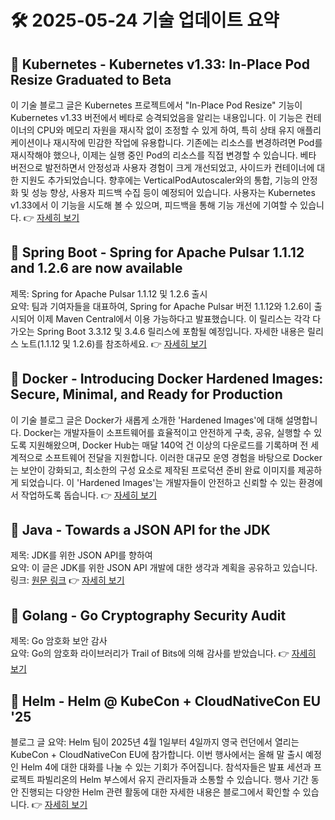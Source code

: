 # 🛠️ 2025-05-24 기술 업데이트 요약

## 🔹 Kubernetes - Kubernetes v1.33: In-Place Pod Resize Graduated to Beta
이 기술 블로그 글은 Kubernetes 프로젝트에서 "In-Place Pod Resize" 기능이 Kubernetes v1.33 버전에서 베타로 승격되었음을 알리는 내용입니다. 이 기능은 컨테이너의 CPU와 메모리 자원을 재시작 없이 조정할 수 있게 하여, 특히 상태 유지 애플리케이션이나 재시작에 민감한 작업에 유용합니다. 기존에는 리소스를 변경하려면 Pod를 재시작해야 했으나, 이제는 실행 중인 Pod의 리소스를 직접 변경할 수 있습니다. 베타 버전으로 발전하면서 안정성과 사용자 경험이 크게 개선되었고, 사이드카 컨테이너에 대한 지원도 추가되었습니다. 향후에는 VerticalPodAutoscaler와의 통합, 기능의 안정화 및 성능 향상, 사용자 피드백 수집 등이 예정되어 있습니다. 사용자는 Kubernetes v1.33에서 이 기능을 시도해 볼 수 있으며, 피드백을 통해 기능 개선에 기여할 수 있습니다.
👉 [자세히 보기](https://kubernetes.io/blog/2025/05/16/kubernetes-v1-33-in-place-pod-resize-beta/)

## 🔹 Spring Boot - Spring for Apache Pulsar 1.1.12 and 1.2.6 are now available
제목: Spring for Apache Pulsar 1.1.12 및 1.2.6 출시  
요약: 팀과 기여자들을 대표하여, Spring for Apache Pulsar 버전 1.1.12와 1.2.6이 출시되어 이제 Maven Central에서 이용 가능하다고 발표했습니다. 이 릴리스는 각각 다가오는 Spring Boot 3.3.12 및 3.4.6 릴리스에 포함될 예정입니다. 자세한 내용은 릴리스 노트(1.1.12 및 1.2.6)를 참조하세요.
👉 [자세히 보기](https://spring.io/blog/2025/05/24/spring-for-apache-pulsar-1-1-12-and-1-2-6-are-now-available)

## 🔹 Docker - Introducing Docker Hardened Images: Secure, Minimal, and Ready for Production
이 기술 블로그 글은 Docker가 새롭게 소개한 'Hardened Images'에 대해 설명합니다. Docker는 개발자들이 소프트웨어를 효율적이고 안전하게 구축, 공유, 실행할 수 있도록 지원해왔으며, Docker Hub는 매달 140억 건 이상의 다운로드를 기록하며 전 세계적으로 소프트웨어 전달을 지원합니다. 이러한 대규모 운영 경험을 바탕으로 Docker는 보안이 강화되고, 최소한의 구성 요소로 제작된 프로덕션 준비 완료 이미지를 제공하게 되었습니다. 이 'Hardened Images'는 개발자들이 안전하고 신뢰할 수 있는 환경에서 작업하도록 돕습니다.
👉 [자세히 보기](https://www.docker.com/blog/introducing-docker-hardened-images/)

## 🔹 Java - Towards a JSON API for the JDK
제목: JDK를 위한 JSON API를 향하여  
요약: 이 글은 JDK를 위한 JSON API 개발에 대한 생각과 계획을 공유하고 있습니다.  
링크: [원문 링크](https://inside.java/2025/05/20/json-api-jdk/)
👉 [자세히 보기](https://inside.java/2025/05/20/json-api-jdk/)

## 🔹 Golang - Go Cryptography Security Audit
제목: Go 암호화 보안 감사  
요약: Go의 암호화 라이브러리가 Trail of Bits에 의해 감사를 받았습니다.
👉 [자세히 보기](https://go.dev/blog/tob-crypto-audit)

## 🔹 Helm - Helm @ KubeCon + CloudNativeCon EU '25
블로그 글 요약: Helm 팀이 2025년 4월 1일부터 4일까지 영국 런던에서 열리는 KubeCon + CloudNativeCon EU에 참가합니다. 이번 행사에서는 올해 말 출시 예정인 Helm 4에 대한 대화를 나눌 수 있는 기회가 주어집니다. 참석자들은 발표 세션과 프로젝트 파빌리온의 Helm 부스에서 유지 관리자들과 소통할 수 있습니다. 행사 기간 동안 진행되는 다양한 Helm 관련 활동에 대한 자세한 내용은 블로그에서 확인할 수 있습니다.
👉 [자세히 보기](https://helm.sh/blog/helm-at-kubecon-eu-25/)

